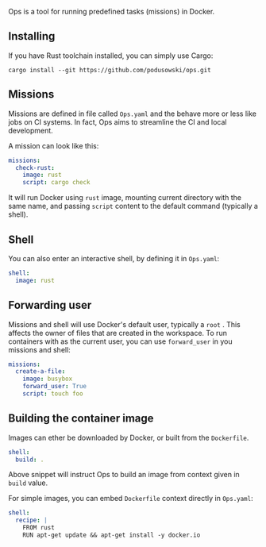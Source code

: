 Ops is a tool for running predefined tasks (missions) in Docker.

## Installing

If you have Rust toolchain installed, you can simply use Cargo:

```
cargo install --git https://github.com/podusowski/ops.git
```

## Missions

Missions are defined in file called `Ops.yaml` and the behave more or less like
jobs on CI systems. In fact, Ops aims to streamline the CI and local development.

A mission can look like this:

```yaml
missions:
  check-rust:
    image: rust
    script: cargo check
```

It will run Docker using `rust` image, mounting current directory with the same
name, and passing `script` content to the default command (typically a shell).

## Shell

You can also enter an interactive shell, by defining it in `Ops.yaml`:

```yaml
shell:
  image: rust
```

## Forwarding user

Missions and shell will use Docker's default user, typically a `root` . This
affects the owner of files that are created in the workspace. To run containers
with as the current user, you can use `forward_user` in you missions and shell:

```yaml
missions:
  create-a-file:
    image: busybox
    forward_user: True
    script: touch foo
```

## Building the container image

Images can ether be downloaded by Docker, or built from the `Dockerfile`.

```yaml
shell:
  build: .
```

Above snippet will instruct Ops to build an image from context given in
`build` value.

For simple images, you can embed `Dockerfile` context directly in `Ops.yaml`:

```yaml
shell:
  recipe: |
    FROM rust
    RUN apt-get update && apt-get install -y docker.io
```
